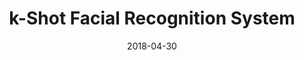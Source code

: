 ---
title: "k-Shot Facial Recognition System "
collection: projects 
permalink: /projects/k-shot-facial
description: "Developed a k-Shot Facial Recognition System which uses a combination of Dlib, Residual Neural Network and a Fully Connected network to learn from a small number of samples. The system produces a 100% accuracy with training samples per subject as small as 3, as long as the output classes are limited to a small number.
"
viewable: false
from: January 2018
to: April 2018 
date: 2018-04-30
---